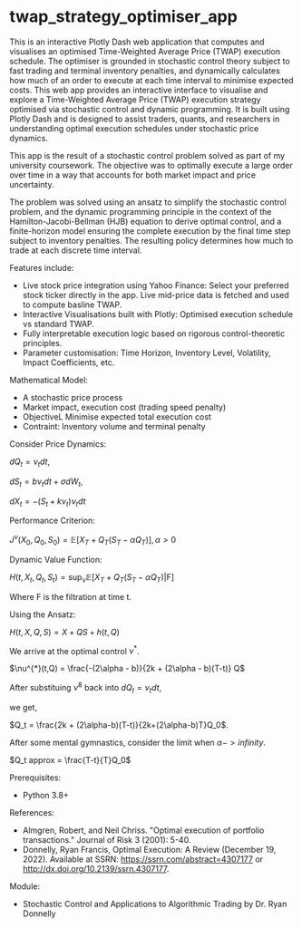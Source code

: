# twap_strategy_optimiser_app
This is an interactive Plotly Dash web application that computes and visualises an optimised Time-Weighted Average Price (TWAP) execution schedule. The optimiser is grounded in stochastic control theory subject to fast trading and terminal inventory penalties, and dynamically calculates how much of an order to execute at each time interval to minimise expected costs.
This web app provides an interactive interface to visualise and explore a Time-Weighted Average Price (TWAP) execution strategy optimised via stochastic control and dynamic programming. It is built using Plotly Dash and is designed to assist traders, quants, and researchers in understanding optimal execution schedules under stochastic price dynamics.

This app is the result of a stochastic control problem solved as part of my university coursework. The objective was to optimally execute a large order over time in a way that accounts for both market impact and price uncertainty.

The problem was solved using an ansatz to simplify the stochastic control problem, and the dynamic programming principle in the context of the Hamilton-Jacobi-Bellman (HJB) equation to derive optimal control, and a finite-horizon model ensuring the complete execution by the final time step subject to inventory penalties. The resulting policy determines how much to trade at each discrete time interval.

Features include:
  - Live stock price integration using Yahoo Finance: Select your preferred stock ticker directly in the app. Live mid-price data is fetched and used to compute basline TWAP.
  - Interactive Visualisations built with Plotly: Optimised execution schedule vs standard TWAP.
  - Fully interpretable execution logic based on rigorous control-theoretic principles.
  - Parameter customisation: Time Horizon, Inventory Level, Volatility, Impact Coefficients, etc.

Mathematical Model:
  -  A stochastic price process
  -  Market impact, execution cost (trading speed penalty)
  -  ObjectiveL Minimise expected total execution cost
  -  Contraint: Inventory volume and terminal penalty

Consider Price Dynamics:

$dQ_t = \nu_t dt$,

$dS_t = b\nu_t dt + \sigma dW_t$,

$dX_t = -(S_t + k\nu_t)\nu_t dt$


Performance Criterion:

$J^{\nu}(X_0, Q_0, S_0) = \mathbb{E} [ X_T + Q_T(S_T - \alpha Q_T)], \alpha > 0$

Dynamic Value Function:

$H(t, X_t, Q_t, S_t) = \sup_{\nu} \mathbb{E} [X_T + Q_T(S_T - \alpha Q_T) \vert \mathrm{F}]$

Where $\mathrm{F}$ is the filtration at time t. 

Using the Ansatz: 

$H(t, X, Q, S) = X + QS + h(t,Q)$

We arrive at the optimal control $\nu^{*}$.

$\nu^{*}(t,Q) = \frac{-(2\alpha - b)}{2k + (2\alpha - b)(T-t)} Q$

After substituing $\nu^{8}$ back into $dQ_t = \nu_t dt$,

we get,

$Q_t = \frac{2k + (2\alpha-b)(T-t)}{2k+(2\alpha-b)T}Q_0$.

After some mental gymnastics, consider the limit when $\alpha -> infinity$.

$Q_t approx = \frac{T-t}{T}Q_0$

Prerequisites:
  - Python 3.8+

References:
  - Almgren, Robert, and Neil Chriss. "Optimal execution of portfolio transactions." Journal of Risk 3 (2001): 5-40.
  - Donnelly, Ryan Francis, Optimal Execution: A Review (December 19, 2022). Available at SSRN: https://ssrn.com/abstract=4307177 or http://dx.doi.org/10.2139/ssrn.4307177.

Module:
  - Stochastic Control and Applications to Algorithmic Trading by Dr. Ryan Donnelly 




